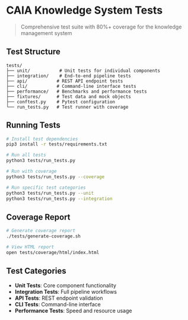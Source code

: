 # CAIA Knowledge System Tests

> Comprehensive test suite with 80%+ coverage for the knowledge management system

## Test Structure

```
tests/
├── unit/           # Unit tests for individual components
├── integration/    # End-to-end pipeline tests  
├── api/           # REST API endpoint tests
├── cli/           # Command-line interface tests
├── performance/   # Benchmarks and performance tests
├── fixtures/      # Test data and mock objects
├── conftest.py    # Pytest configuration
└── run_tests.py   # Test runner with coverage
```

## Running Tests

```bash
# Install test dependencies
pip3 install -r tests/requirements.txt

# Run all tests
python3 tests/run_tests.py

# Run with coverage
python3 tests/run_tests.py --coverage

# Run specific test categories
python3 tests/run_tests.py --unit
python3 tests/run_tests.py --integration
```

## Coverage Report

```bash
# Generate coverage report
./tests/generate-coverage.sh

# View HTML report
open tests/coverage/html/index.html
```

## Test Categories

- **Unit Tests**: Core component functionality
- **Integration Tests**: Full pipeline workflows
- **API Tests**: REST endpoint validation
- **CLI Tests**: Command-line interface
- **Performance Tests**: Speed and resource usage